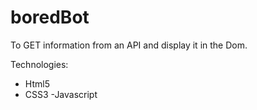 # boredBot

To GET information from an API and display it in the Dom.

Technologies:
- Html5
- CSS3
-Javascript